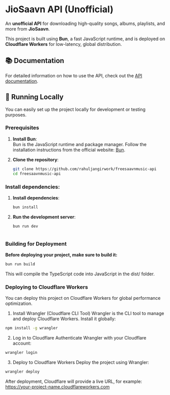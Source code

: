 # JioSaavn API (Unofficial)

An **unofficial API** for downloading high-quality songs, albums, playlists, and more from **JioSaavn**.

This project is built using **Bun**, a fast JavaScript runtime, and is deployed on **Cloudflare Workers** for low-latency, global distribution.

## 📚 Documentation

For detailed information on how to use the API, check out the [API documentation](docs/API.md).

## 🚀 Running Locally

You can easily set up the project locally for development or testing purposes.

### Prerequisites

1. **Install Bun**:  
   Bun is the JavaScript runtime and package manager. Follow the installation instructions from the official website: [Bun](https://bun.sh/).

2. **Clone the repository**:
   ```bash
   git clone https://github.com/rahuljangirwork/freesaavnmusic-api
   cd freesaavnmusic-api


### Install dependencies:

1. **Install dependencies**:  
   ```bash
   bun install

2. **Run the development server**:
   ```bash
   bun run dev



### Building for Deployment

**Before deploying your project, make sure to build it:**

```bash
bun run build
```

This will compile the TypeScript code into JavaScript in the dist/ folder.

### Deploying to Cloudflare Workers
You can deploy this project on Cloudflare Workers for global performance optimization.

1. Install Wrangler (Cloudflare CLI Tool)
Wrangler is the CLI tool to manage and deploy Cloudflare Workers. Install it globally:

```bash
npm install -g wrangler
```
2. Log in to Cloudflare
Authenticate Wrangler with your Cloudflare account:

```bash
wrangler login
```
3. Deploy to Cloudflare Workers
Deploy the project using Wrangler:

```bash
wrangler deploy
```
After deployment, Cloudflare will provide a live URL, for example:
https://your-project-name.cloudflareworkers.com




